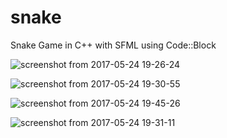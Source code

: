 # snake
Snake Game in C++ with SFML using Code::Block

![screenshot from 2017-05-24 19-26-24](https://cloud.githubusercontent.com/assets/28639501/26430061/d1f438b0-40b8-11e7-963b-0d19c966b758.png)

![screenshot from 2017-05-24 19-30-55](https://cloud.githubusercontent.com/assets/28639501/26430197/a37ecd78-40b9-11e7-9301-3a851d79592d.png)

![screenshot from 2017-05-24 19-45-26](https://cloud.githubusercontent.com/assets/28639501/26430204/aea8aef8-40b9-11e7-89f0-440c391bfa3d.png)

![screenshot from 2017-05-24 19-31-11](https://cloud.githubusercontent.com/assets/28639501/26430217/b73abde0-40b9-11e7-8b14-762116328221.png)
